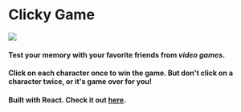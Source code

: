 # Clicky Game

<img src="./public/gif/app-in-motion.gif"/>

#### Test your memory with your favorite friends from _video games_.

#### Click on each character once to win the game. But don't click on a character twice, or it's game over for you!

#### Built with React. Check it out [here](https://this-clicky-game.herokuapp.com/).
